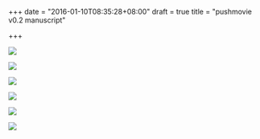 +++
date = "2016-01-10T08:35:28+08:00"
draft = true
title = "pushmovie v0.2 manuscript"

+++



![](/images/PushMovieTwo5.jpg)

![](/images/PushMovieTwo6.jpg)

![](/images/PushMovieTwo7.jpg)

![](/images/PushMovieTwo8.jpg)

![](/images/PushMovieTwo9.jpg)

![](/images/PushMovieTwo10.jpg)